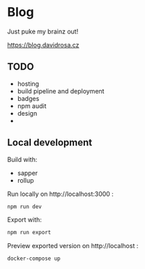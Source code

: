 # Blog
Just puke my brainz out!

https://blog.davidrosa.cz

## TODO
- hosting
- build pipeline and deployment
- badges
- npm audit
- design
- 

## Local development

Build with:
- sapper
- rollup

Run locally on http://localhost:3000 :
```bash
npm run dev
```

Export with:
```bash
npm run export
```

Preview exported version on http://localhost :
```bash
docker-compose up
```